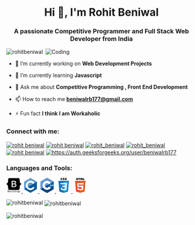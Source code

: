 <h1 align="center">Hi 👋, I'm Rohit Beniwal</h1>
<h3 align="center">A passionate Competitive Programmer and Full Stack Web Developer from India</h3>
<img align="right" alt="Coding" width="400" src="https://www.lambdatest.com/resources/images/news24.gif">

<p align="left"> <img src="https://komarev.com/ghpvc/?username=rohitbeniwal&label=Profile%20views&color=0e75b6&style=flat" alt="rohitbeniwal" /> </p>

- 🔭 I’m currently working on **Web Development Projects**

- 🌱 I’m currently learning **Javascript**

- 💬 Ask me about **Competitive Programming , Front End Development**

- 📫 How to reach me **beniwalrb177@gmail.com**

- ⚡ Fun fact **I think I am Workaholic**

<h3 align="left">Connect with me:</h3>
<p align="left">
<a href="https://twitter.com/RohitBe27775585" target="blank"><img align="center" src="https://raw.githubusercontent.com/rahuldkjain/github-profile-readme-generator/master/src/images/icons/Social/twitter.svg" alt="rohit beniwal" height="30" width="40" /></a>
<a href="https://linkedin.com/in/rohit beniwal" target="blank"><img align="center" src="https://raw.githubusercontent.com/rahuldkjain/github-profile-readme-generator/master/src/images/icons/Social/linked-in-alt.svg" alt="rohit beniwal" height="30" width="40" /></a>
<a href="https://www.codechef.com/users/rohit_beniwal" target="blank"><img align="center" src="https://cdn.jsdelivr.net/npm/simple-icons@3.1.0/icons/codechef.svg" alt="rohit_beniwal" height="30" width="40" /></a>
<a href="https://codeforces.com/profile/rohit_beniwal" target="blank"><img align="center" src="https://raw.githubusercontent.com/rahuldkjain/github-profile-readme-generator/master/src/images/icons/Social/codeforces.svg" alt="rohit_beniwal" height="30" width="40" /></a>
<a href="https://www.leetcode.com/beniwalrb177/" target="blank"><img align="center" src="https://raw.githubusercontent.com/rahuldkjain/github-profile-readme-generator/master/src/images/icons/Social/leet-code.svg" alt="rohit beniwal" height="30" width="40" /></a>
<a href="https://auth.geeksforgeeks.org/user/https://auth.geeksforgeeks.org/user/beniwalrb177" target="blank"><img align="center" src="https://raw.githubusercontent.com/rahuldkjain/github-profile-readme-generator/master/src/images/icons/Social/geeks-for-geeks.svg" alt="https://auth.geeksforgeeks.org/user/beniwalrb177" height="30" width="40" /></a>
</p>

<h3 align="left">Languages and Tools:</h3>
<p align="left"> <a href="https://getbootstrap.com" target="_blank" rel="noreferrer"> <img src="https://raw.githubusercontent.com/devicons/devicon/master/icons/bootstrap/bootstrap-plain-wordmark.svg" alt="bootstrap" width="40" height="40"/> </a> <a href="https://www.cprogramming.com/" target="_blank" rel="noreferrer"> <img src="https://raw.githubusercontent.com/devicons/devicon/master/icons/c/c-original.svg" alt="c" width="40" height="40"/> </a> <a href="https://www.w3schools.com/cpp/" target="_blank" rel="noreferrer"> <img src="https://raw.githubusercontent.com/devicons/devicon/master/icons/cplusplus/cplusplus-original.svg" alt="cplusplus" width="40" height="40"/> </a> <a href="https://www.w3schools.com/css/" target="_blank" rel="noreferrer"> <img src="https://raw.githubusercontent.com/devicons/devicon/master/icons/css3/css3-original-wordmark.svg" alt="css3" width="40" height="40"/> </a> <a href="https://www.w3.org/html/" target="_blank" rel="noreferrer"> <img src="https://raw.githubusercontent.com/devicons/devicon/master/icons/html5/html5-original-wordmark.svg" alt="html5" width="40" height="40"/> </a> </p>

<p><img align="left" src="https://github-readme-stats.vercel.app/api/top-langs?username=rohitbeniwal&show_icons=true&locale=en&layout=compact" alt="rohitbeniwal" /></p>

<p>&nbsp;<img align="center" src="https://github-readme-stats.vercel.app/api?username=rohitbeniwal&show_icons=true&locale=en" alt="rohitbeniwal" /></p>

<p><img align="center" src="https://github-readme-streak-stats.herokuapp.com/?user=rohitbeniwal&" alt="rohitbeniwal" /></p>


